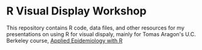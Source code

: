 # R Visual Display Workshop

This repository contains R code, data files, and other resources for my presentations on using R for visual dispaly, mainly for Tomas Aragon's U.C. Berkeley course, [Applied Epidemiology with R](https://taragonmd.github.io/project/ph251d/)

